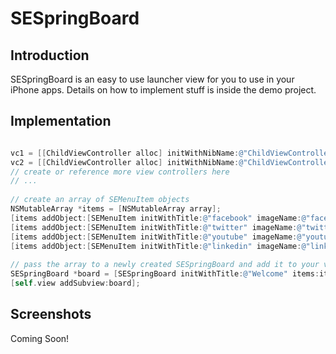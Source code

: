 SESpringBoard
====================

Introduction
---------------------

SESpringBoard is an easy to use launcher view for you to use in your iPhone apps. Details on how to implement stuff is inside the demo project.

Implementation
---------------------

```objective-c

vc1 = [[ChildViewController alloc] initWithNibName:@"ChildViewController" bundle:nil];
vc2 = [[ChildViewController alloc] initWithNibName:@"ChildViewController" bundle:nil];
// create or reference more view controllers here
// ...
    
// create an array of SEMenuItem objects
NSMutableArray *items = [NSMutableArray array];
[items addObject:[SEMenuItem initWithTitle:@"facebook" imageName:@"facebook.png" viewController:vc1]];
[items addObject:[SEMenuItem initWithTitle:@"twitter" imageName:@"twitter.png" viewController:vc2]];
[items addObject:[SEMenuItem initWithTitle:@"youtube" imageName:@"youtube.png" viewController:vc1]];
[items addObject:[SEMenuItem initWithTitle:@"linkedin" imageName:@"linkedin.png" viewController:vc2]];
    
// pass the array to a newly created SESpringBoard and add it to your view
SESpringBoard *board = [SESpringBoard initWithTitle:@"Welcome" items:items launcherImage:[UIImage imageNamed:@"navbtn_home.png"]];
[self.view addSubview:board];

```

Screenshots
---------------------
Coming Soon!

